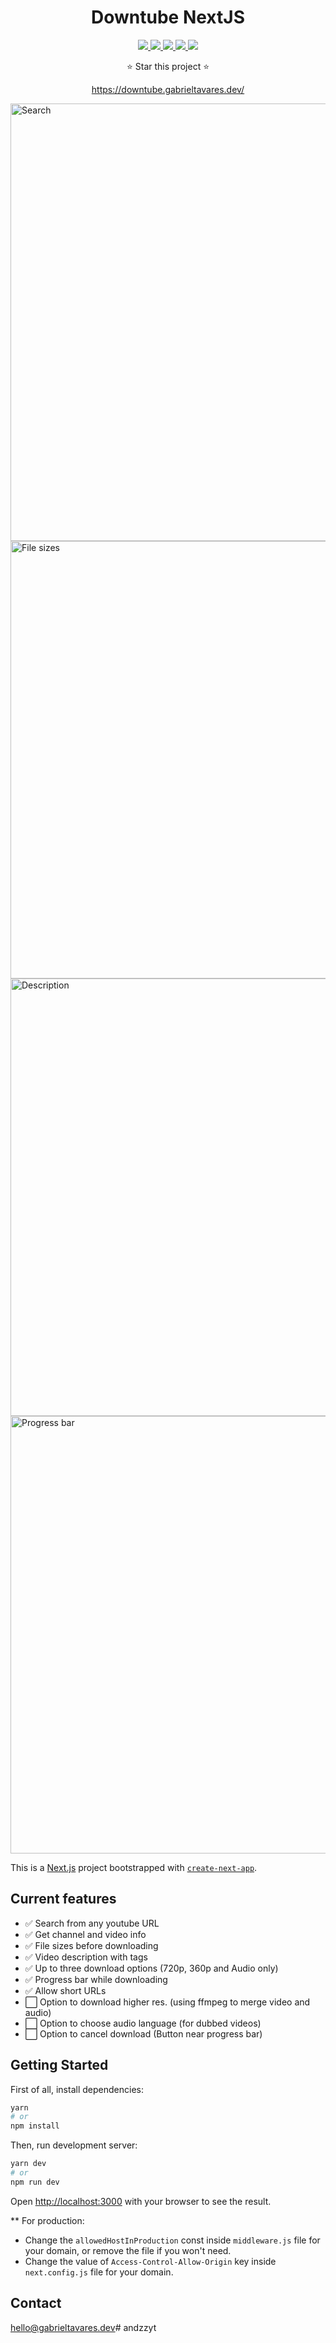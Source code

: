 <h1 align="center">Downtube NextJS</h1>
<p align="center">
    <a href="https://github.com/gabzin/django-ytdownloader/blob/main/LICENSE">
        <img src="https://img.shields.io/badge/License-MIT-red.svg?labelColor=white" />
    </a>
    <a href="https://vercel.com/">
        <img src="https://img.shields.io/badge/Vercel-Deployed-green?logo=vercel&logoColor=black&labelColor=white" />
    </a>
    <a href="https://www.cloudflare.com/">
        <img src="https://img.shields.io/badge/Cloudflare-Proxied-green?logo=cloudflare&logoColor=yellow&labelColor=white" />
    </a>
    <a href="https://react.dev/">
        <img src="https://img.shields.io/badge/React-Built-teal?logo=react&logoColor=teal&labelColor=white" />
    </a>
    <a href="https://nextjs.org/">
        <img src="https://img.shields.io/badge/React-Built-blue?logo=next.js&logoColor=black&labelColor=white" />
    </a>            
    <p align="center">⭐️ Star this project ⭐️</p>
    <a href="https://downtube.vercel.app/"><p align="center">https://downtube.gabrieltavares.dev/</p></a>
</p>


<img src="https://i.imgur.com/1DIr42a.png" width="700" title="Search">
<img src="https://i.imgur.com/qXGQ5Fj.png" width="700" title="File sizes">
<img src="https://i.imgur.com/6jDx1Eh.png" width="700" title="Description">
<img src="https://i.imgur.com/2Q7GUig.png" width="700" title="Progress bar">

This is a [Next.js](https://nextjs.org/) project bootstrapped with [`create-next-app`](https://github.com/vercel/next.js/tree/canary/packages/create-next-app).

## Current features
- ✅ Search from any youtube URL
- ✅ Get channel and video info
- ✅ File sizes before downloading
- ✅ Video description with tags
- ✅ Up to three download options (720p, 360p and Audio only)
- ✅ Progress bar while downloading
- ✅ Allow short URLs
- ⬜ Option to download higher res. (using ffmpeg to merge video and audio)
- ⬜ Option to choose audio language (for dubbed videos)
- ⬜ Option to cancel download (Button near progress bar)

## Getting Started

First of all, install dependencies:

```bash
yarn
# or
npm install
```

Then, run development server:

```bash
yarn dev
# or
npm run dev
```

Open [http://localhost:3000](http://localhost:3000) with your browser to see the result.

** For production:
* Change the `allowedHostInProduction` const inside `middleware.js` file for your domain, or remove the file if you won't need.
* Change the value of `Access-Control-Allow-Origin` key inside `next.config.js` file for your domain.
## Contact
[hello@gabrieltavares.dev](mailto:hello@gabrieltavares.dev)# andzzyt
